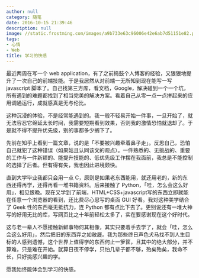 ```yaml
---
author: null
category: 随笔
date: 2016-10-15 21:39:46
description: null
image: //static.frostming.com/images/a9b733e63c96006e42e6ab7d51151e82.png
tags:
- 心情
- Web
title: 学习的快感
---
```


最近两周在写一个 web application，有了之前捣鼓个人博客的经验，又狠狠地提升了一次自己的前端技能。于是我居然从对前端一无所知到现在能写一写 javascript 脚本了。自己找第三方库，看文档，Google，解决碰到一个一个坑，所有遇到的难题都找到了相当完美的解决方案。看着自己从零一点一点拼起来的应用调通运行，成就感真是无与伦比。

这种沉浸的体验，不是经常能遇到的。我一般不轻易开始一件事，一旦开始了，就无法容忍它绵延太长时间，我需要短期看到效果，否则我的激情恐怕就退却了。于是就不得不提升优先级，别的事都多少搁下了。

先前在知乎上看到一篇文章，说的是「不要被兴趣牵着鼻子走」。反思自己，恐怕自己就犯了这种错误（如果姑且认同该文的观点）。一件熟悉的、无挑战的、重要的工作与一件新颖的、能提升技能的、低优先级工作摆在我面前，我总是不能控制的选择了后者。但有得有失，我也因此进境颇快。

直到大学毕业我都只会用一点 C，原则是如果老东西能用，就还用老的，新的东西还得再学，还得再看一堆书籍资料。后来接触了 Python，「哇，怎么会这么好用」，相见恨晚。现在又学到了前端，HTML+CSS+javascript写的东西立即就能在任意一个浏览器的看到，还比费尽心思写的桌面 GUI 好看。我对这种美学结合了 Geek 性的东西毫无抵抗力，连 Python 都有点比下去了。更别说还有一堆大神写的好用无比的库，写网页比之十年前轻松太多了，实在要感谢现在这个好时代。

这与老一辈人不愿接触新鲜事物何其相像，其实只要着手去学了，就会「哇，怎么会这么好用」，然后把旧的东西弃之如敝屣。我为那些终日声色犬马找不到人生目标的人感到遗憾，这个世界上值得学的东西何止一箩筐，且其中的绝大部分，并不算难，只是难在开始。就算日夜不停学，只怕几辈子都不够，殆矣殆矣，我命不长，只好挑感兴趣的学。

愿我始终能体会到学习的快感。
